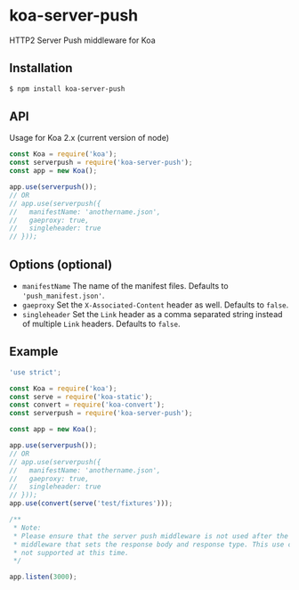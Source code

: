 # koa-server-push
HTTP2 Server Push middleware for Koa

## Installation
```bash
$ npm install koa-server-push
```

## API
Usage for Koa 2.x (current version of node)
```js
const Koa = require('koa');
const serverpush = require('koa-server-push');
const app = new Koa();

app.use(serverpush());
// OR
// app.use(serverpush({
//   manifestName: 'anothername.json',
//   gaeproxy: true,
//   singleheader: true
// }));
```

## Options (optional)
- `manifestName` The name of the manifest files. Defaults to `'push_manifest.json'`.
- `gaeproxy` Set the `X-Associated-Content` header as well. Defaults to `false`.
- `singleheader` Set the `Link` header as a comma separated string instead of multiple `Link` headers. Defaults to `false`.

## Example
```js
'use strict';

const Koa = require('koa');
const serve = require('koa-static');
const convert = require('koa-convert');
const serverpush = require('koa-server-push');

const app = new Koa();

app.use(serverpush());
// OR
// app.use(serverpush({
//   manifestName: 'anothername.json',
//   gaeproxy: true,
//   singleheader: true
// }));
app.use(convert(serve('test/fixtures')));

/**
 * Note:
 * Please ensure that the server push middleware is not used after the
 * middleware that sets the response body and response type. This use case is
 * not supported at this time.
 */

app.listen(3000);
```
